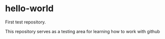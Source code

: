 # hello-world
First test repository.

This repository serves as a testing area for learning how to work with github
